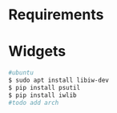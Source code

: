 # Requirements

# Widgets
```bash
#ubuntu
$ sudo apt install libiw-dev
$ pip install psutil
$ pip install iwlib
#todo add arch
```